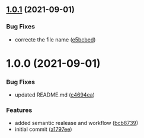 ## [1.0.1](https://github.com/mackah666/terragrunt-iam-group-demo/compare/v1.0.0...v1.0.1) (2021-09-01)


### Bug Fixes

* correcte the file name ([e5bcbed](https://github.com/mackah666/terragrunt-iam-group-demo/commit/e5bcbed811a134c14362423e641b0f6be99fabc7))

# 1.0.0 (2021-09-01)


### Bug Fixes

* updated README.md ([c4694ea](https://github.com/mackah666/terragrunt-iam-group-demo/commit/c4694ea1140827268afe46483990820a5386af54))


### Features

* added semantic realease and workflow ([bcb8739](https://github.com/mackah666/terragrunt-iam-group-demo/commit/bcb87396447c853ef2adb7bf0014c6cc0b7ca8f8))
* initial commit ([a1797ee](https://github.com/mackah666/terragrunt-iam-group-demo/commit/a1797ee1ced7e6ed743ad4e810364a3c23759bc4))
